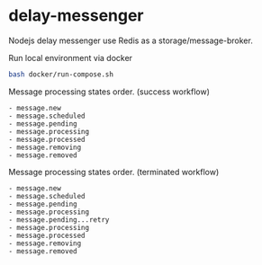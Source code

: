 # delay-messenger

Nodejs delay messenger use Redis as a storage/message-broker.


Run local environment via docker

```bash
bash docker/run-compose.sh
```

Message processing states order. (success workflow)
```text
- message.new
- message.scheduled
- message.pending
- message.processing
- message.processed
- message.removing
- message.removed
```

Message processing states order. (terminated workflow)
```text
- message.new
- message.scheduled
- message.pending
- message.processing
- message.pending...retry
- message.processing
- message.processed
- message.removing
- message.removed
```


